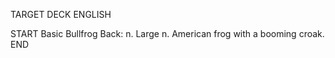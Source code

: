 TARGET DECK
ENGLISH

START
Basic
Bullfrog
Back: n. Large n. American frog with a booming croak.
END
